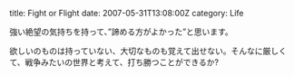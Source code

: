 title: Fight or Flight
date: 2007-05-31T13:08:00Z
category: Life

強い絶望の気持ちを持って、”諦める方がよかった”と思います。

欲しいのものは持っていない、大切なものも覚えて出せない。そんなに厳しくて、戦争みたいの世界と考えて、打ち勝つことができるか?

